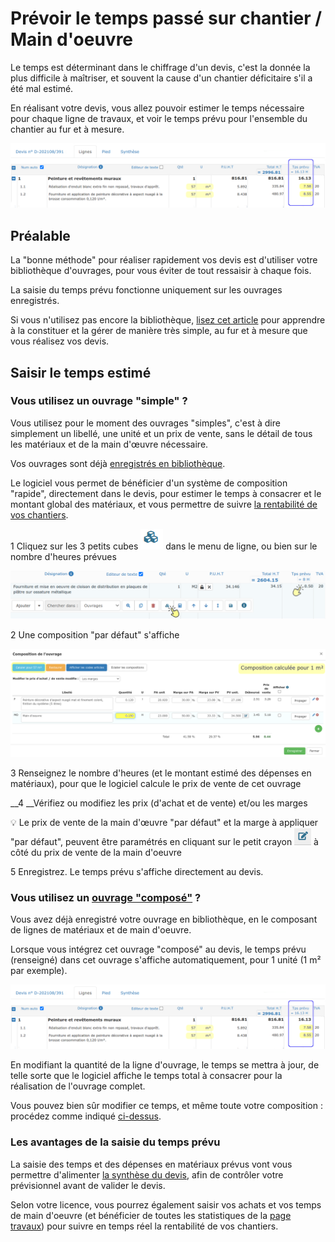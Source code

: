 # Prévoir le temps passé sur chantier / Main d'oeuvre

Le temps est déterminant dans le chiffrage d'un devis, c'est la donnée la plus difficile à maîtriser, et souvent la cause d'un chantier déficitaire s'il a été mal estimé.

En réalisant votre devis, vous allez pouvoir estimer le temps nécessaire pour chaque ligne de travaux, et voir le temps prévu pour l'ensemble du chantier au fur et à mesure.

![](../../.gitbook/assets/screenshot-119ca-.png)



## Préalable

La "bonne méthode" pour réaliser rapidement vos devis est d'utiliser votre bibliothèque d'ouvrages, pour vous éviter de tout ressaisir à chaque fois.

La saisie du temps prévu fonctionne uniquement sur les ouvrages enregistrés.

Si vous n'utilisez pas encore la bibliothèque, [lisez cet article](../bibliotheque-de-chiffrage/la-bibliotheque-douvrages/#depuis-le-devis) pour apprendre à la constituer et la gérer de manière très simple, au fur et à mesure que vous réalisez vos devis.



## Saisir le temps estimé



### Vous utilisez un ouvrage "simple" ?

Vous utilisez pour le moment des ouvrages "simples", c'est à dire simplement un libellé, une unité et un prix de vente, sans le détail de tous les matériaux et de la main d'œuvre nécessaire.

Vos ouvrages sont déjà [enregistrés en bibliothèque](../bibliotheque-de-chiffrage/la-bibliotheque-douvrages/#depuis-la-bibliotheque-douvrages).

Le logiciel vous permet de bénéficier d'un système de composition "rapide", directement dans le devis, pour estimer le temps à consacrer et le montant global des matériaux, et vous permettre de suivre [la rentabilité de vos chantiers](../les-chantiers-1/la-fiche-chantier-en-detail.md#onglet-travaux).



1 Cliquez sur les 3 petits cubes  ![](../../.gitbook/assets/screenshot-117-.png) dans le menu de ligne, ou bien sur le nombre d'heures prévues

![](../../.gitbook/assets/screenshot-118-.png)

2 Une composition "par défaut" s'affiche

![](../../.gitbook/assets/screenshot-121c-.png)

3 Renseignez le nombre d'heures \(et le montant estimé des dépenses en matériaux\), pour que le logiciel calcule le prix de vente de cet ouvrage

\_\_4 __Vérifiez ou modifiez les prix \(d'achat et de vente\) et/ou les marges

💡 Le prix de vente de la main d'œuvre "par défaut" et la marge à appliquer "par défaut", peuvent être paramétrés en cliquant sur le petit crayon ![](../../.gitbook/assets/screenshot-122a-.png) à côté du prix de vente de la main d'oeuvre

5 Enregistrez. Le temps prévu s'affiche directement au devis.



### Vous utilisez un [ouvrage "composé"](../bibliotheque-de-chiffrage/la-bibliotheque-douvrages/#la-composition-des-ouvrages) ?

Vous avez déjà enregistré votre ouvrage en bibliothèque, en le composant de lignes de matériaux et de main d'oeuvre.

Lorsque vous intégrez cet ouvrage "composé" au devis, le temps prévu \(renseigné\) dans cet ouvrage s'affiche automatiquement, pour 1 unité \(1 m² par exemple\).

![](../../.gitbook/assets/screenshot-119ca-.png)

En modifiant la quantité de la ligne d'ouvrage, le temps se mettra à jour, de telle sorte que le logiciel affiche le temps total à consacrer pour la réalisation de l'ouvrage complet.

Vous pouvez bien sûr modifier ce temps, et même toute votre composition : procédez comme indiqué [ci-dessus](prevoir-le-temps-passe.md#vous-utilisez-un-ouvrage-simple).



### Les avantages de la saisie du temps prévu

La saisie des temps et des dépenses en matériaux prévus vont vous permettre d'alimenter [la synthèse du devis](synthese-du-devis.md), afin de contrôler votre prévisionnel avant de valider le devis.

Selon votre licence, vous pourrez également saisir vos achats et vos temps de main d'oeuvre \(et bénéficier de toutes les statistiques de la [page travaux](../les-chantiers-1/la-fiche-chantier-en-detail.md#onglet-travaux)\) pour suivre en temps réel la rentabilité de vos chantiers.

